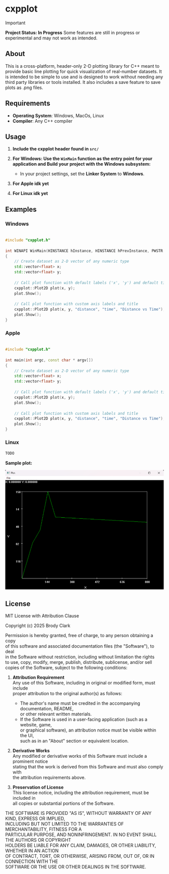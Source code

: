 # cxpplot

> [!IMPORTANT]
> **Project Status: In Progress**
> Some features are still in progress or experimental and may not work as intended.

## About

This is a cross-platform, header-only 2-D plotting library for C++ meant to provide basic line plotting for quick visualization of real-number datasets. It is intended to be simple to use and is designed to work without needing any third party libraries or tools installed. It also includes a save feature to save plots as .png files.

## Requirements

- **Operating System**: Windows, MacOs, Linux
- **Compiler**: Any C++ compiler

## Usage

1. **Include the cxpplot header found in `src/`**

2. **For Windows: Use the `WinMain` function as the entry point for your application and Build your project with the Windows subsystem:**
    - In your project settings, set the **Linker System** to **Windows**.
3. **For Apple idk yet**
4. **For Linux idk yet**

## Examples

### Windows

```cpp

#include "cxpplot.h"

int WINAPI WinMain(HINSTANCE hInstance, HINSTANCE hPrevInstance, PWSTR pCmdLine, int CmdShow)
{
    // Create dataset as 2-D vector of any numeric type
    std::vector<float> x;
    std::vector<float> y;

    // Call plot function with default labels ('x', 'y') and default tile ('Plot')
    cxpplot::Plot2D plot(x, y);
    plot.Show();

    // Call plot function with custom axis labels and title
    cxpplot::Plot2D plot(x, y, "distance", "time", "Distance vs Time");
    plot.Show();
}

```

### Apple

```cpp

#include "cxpplot.h"

int main(int argc, const char * argv[])
{
    // Create dataset as 2-D vector of any numeric type
    std::vector<float> x;
    std::vector<float> y;

    // Call plot function with default labels ('x', 'y') and default tile ('Plot')
    cxpplot::Plot2D plot(x, y);
    plot.Show();

    // Call plot function with custom axis labels and title
    cxpplot::Plot2D plot(x, y, "distance", "time", "Distance vs Time");
    plot.Show();
}

```

### Linux

```cpp
TODO
```

**Sample plot:**

!["Demo Screenshot"](PlotDemo.png)

## License

MIT License with Attribution Clause  

Copyright (c) 2025 Brody Clark  

Permission is hereby granted, free of charge, to any person obtaining a copy  
of this software and associated documentation files (the "Software"), to deal  
in the Software without restriction, including without limitation the rights  
to use, copy, modify, merge, publish, distribute, sublicense, and/or sell  
copies of the Software, subject to the following conditions:  

1. **Attribution Requirement**  
   Any use of this Software, including in original or modified form, must include  
   proper attribution to the original author(s) as follows:  
   - The author's name must be credited in the accompanying documentation, README,  
     or other relevant written materials.  
   - If the Software is used in a user-facing application (such as a website, game,  
     or graphical software), an attribution notice must be visible within the UI,  
     such as in an "About" section or equivalent location.  

2. **Derivative Works**  
   Any modified or derivative works of this Software must include a prominent notice  
   stating that the work is derived from this Software and must also comply with  
   the attribution requirements above.  

3. **Preservation of License**  
   This license notice, including the attribution requirement, must be included in  
   all copies or substantial portions of the Software.  

THE SOFTWARE IS PROVIDED "AS IS", WITHOUT WARRANTY OF ANY KIND, EXPRESS OR IMPLIED,  
INCLUDING BUT NOT LIMITED TO THE WARRANTIES OF MERCHANTABILITY, FITNESS FOR A  
PARTICULAR PURPOSE, AND NONINFRINGEMENT. IN NO EVENT SHALL THE AUTHORS OR COPYRIGHT  
HOLDERS BE LIABLE FOR ANY CLAIM, DAMAGES, OR OTHER LIABILITY, WHETHER IN AN ACTION  
OF CONTRACT, TORT, OR OTHERWISE, ARISING FROM, OUT OF, OR IN CONNECTION WITH THE  
SOFTWARE OR THE USE OR OTHER DEALINGS IN THE SOFTWARE.  
